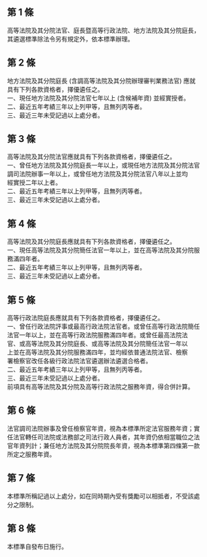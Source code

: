 第 1 條
-------
高等法院及其分院法官、庭長暨高等行政法院、地方法院及其分院庭長，  
其遴選標準除法令另有規定外，依本標準辦理。

第 2 條
-------
地方法院及其分院庭長 (含調高等法院及其分院辦理審判業務法官) 應就  
具有下列各款資格者，擇優遴任之。  
一、現任地方法院及其分院法官七年以上 (含候補年資) 並經實授者。  
二、最近五年考績三年以上列甲等，且無列丙等者。  
三、最近三年未受記過以上處分者。

第 3 條
-------
高等法院及其分院法官應就具有下列各款資格者，擇優遴任之。  
一、曾任地方法院及其分院庭長一年以上，或現任地方法院及其分院法官  
    調司法院辦事一年以上，或曾任地方法院及其分院法官八年以上並均  
    經實授二年以上者。  
二、最近五年考績三年以上列甲等，且無列丙等者。  
三、最近三年未受記過以上處分者。

第 4 條
-------
高等法院及其分院庭長應就具有下列各款資格者，擇優遴任之。  
一、現任高等法院及其分院簡任法官一年以上，並在高等法院及其分院服  
    務滿四年者。  
二、最近五年考績三年以上列甲等，且無列丙等者。  
三、最近三年未受記過以上處分者。

第 5 條
-------
高等行政法院庭長應就具有下列各款資格者，擇優遴任之。  
一、曾任行政法院評事或最高行政法院法官者。或曾任高等行政法院簡任  
    法官一年以上，並在高等行政法院服務滿四年者。或曾任最高法院法  
    官、或高等法院及其分院庭長、或高等法院及其分院簡任法官一年以  
    上並在高等法院及其分院服務滿四年，並均經依普通法院法官、檢察  
    署檢察官改任各級行政法院法官遴選辦法遴選合格者。  
二、最近五年考績三年以上列甲等，且無列丙等者。  
三、最近三年未受記過以上處分者。  
前項具有高等法院及其分院及高等行政法院之服務年資，得合併計算。

第 6 條
-------
法官調司法院辦事及曾任檢察官年資，視為本標準所定法官服務年資；實  
任法官轉任司法院或法務部之司法行政人員者，其年資仍依相當職位之法  
官年資列計；兼任地方法院及其分院院長年資，視為本標準第四條第一款  
所定之服務年資。

第 7 條
-------
本標準所稱記過以上處分，如在同時期內受有獎勵可以相抵者，不受該處  
分之限制。

第 8 條
-------
本標準自發布日施行。


